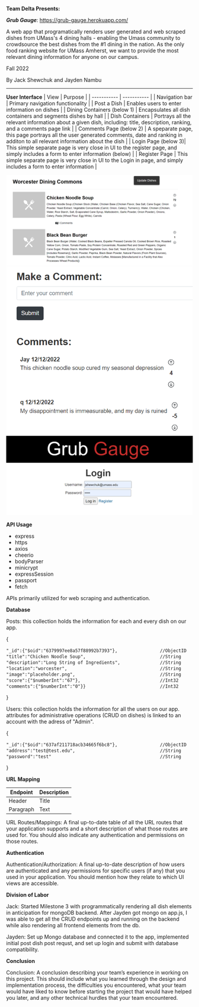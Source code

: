 **Team Delta Presents:**

***Grub Gauge***: https://grub-gauge.herokuapp.com/

A web app that programatically renders user generated and web scraped dishes from UMass's 4 dining halls - enabling the Umass community to crowdsource the best dishes from the #1 dining in the nation. As the only food ranking website for UMass Amherst, we want to provide the most relevant dining information for anyone on our campus.


Fall 2022

By Jack Shewchuk and Jayden Nambu

<hr>

**User Interface**
| View        | Purpose |
| ----------- | ----------- |
| Navigation bar      | Primary navigation functionality       |
| Post a Dish   | Enables users to enter information on dishes         |
| Dining Containers   (below 1)   | Encapsulates all dish containers and segments dishes by hall     |
| Dish Containers   | Portrays all the relevant information about a given dish, including: title, description, ranking, and a comments page link        |
| Comments Page   (below 2)   | A speparate page, this page portrays all the user generated comments, date and ranking in additon to all relevant information about the dish       |
| Login Page   (below 3)| This simple separate page is very close in UI to the register page, and simply includes a form to enter information   (below)    |
| Register Page      | This simple separate page is very close in UI to the Login in page, and simply includes a form to enter information       |


![alt text](https://github.com/JackShew/cs326-final-delta/blob/main/docs/images/UI1.PNG)
![alt text](https://github.com/JackShew/cs326-final-delta/blob/main/docs/images/UI3.PNG)
![alt text](https://github.com/JackShew/cs326-final-delta/blob/main/docs/images/UI2.PNG)

**API Usage**
- express
- https
- axios
- cheerio
- bodyParser
- minicrypt
- expressSession
- passport
- fetch

APIs primarily utilized for web scraping and authentication.

**Database**

Posts: this collection holds the information for each and every dish on our app.

  {

    "_id":{"$oid":"6379997ee8a57f88992b7393"},                //ObjectID
    "title":"Chicken Noodle Soup",                            //String
    "description":"Long String of Ingredients",               //String 
    "location":"worcester",                                   //String
    "image":"placeholder.png",                                //String
    "score":{"$numberInt":"67"},                              //Int32
    "comments":{"$numberInt":"0"}}                            //Int32
  }
  
Users: this collection holds the information for all the users on our app. attributes for administrative operations (CRUD on dishes) is linked to an account with the adress of "Admin".

  {
  
    "_id":{"$oid":"637af211718acb34665f6bc8"},                //ObjectID
    "address":"test@test.edu",                                //String
    "password":"test"                                         //String
  }


**URL Mapping**


| Endpoint      | Description |
| ----------- | ----------- |
| Header      | Title       |
| Paragraph   | Text        |


URL Routes/Mappings: A final up-to-date table of all the URL routes that your application supports and a short description of what those routes are used for. You should also indicate any authentication and permissions on those routes.

**Authentication**


Authentication/Authorization: A final up-to-date description of how users are authenticated and any permissions for specific users (if any) that you used in your application. You should mention how they relate to which UI views are accessible.

**Division of Labor**

Jack: Started Milestone 3 with programmatically rendering all dish elements in anticipation for mongoDB backend. After Jayden got mongo on app.js, I was able to get all the CRUD endpoints up and running on the backend while also rendering all frontend elements from the db.

Jayden: Set up Mongo database and connected it to the app, implemented initial post dish post requst, and set up login and submit with database compatibility.


**Conclusion**

Conclusion: A conclusion describing your team’s experience in working on this project. This should include what you learned through the design and implementation process, the difficulties you encountered, what your team would have liked to know before starting the project that would have helped you later, and any other technical hurdles that your team encountered.

